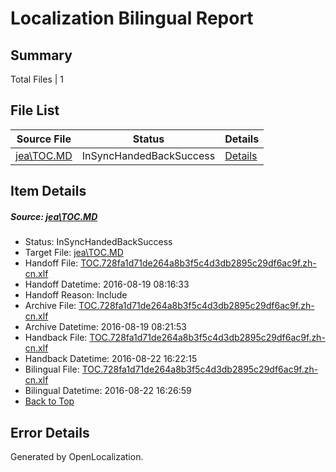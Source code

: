 # <a name='report-top'></a> Localization Bilingual Report

## Summary
 Total Files | 1

## File List
 Source File | Status | Details 
 ----------- | ------ | ------- 
 [jea\TOC.MD](https://github.com/PowerShell/powerShell-Docs/blob/5b1f56380032b0661563552e167eb135059ebf85/jea/TOC.MD) | InSyncHandedBackSuccess | [Details](#fc3b6d859bf3842a857d9519516ea4e275fa1876185)

## Item Details
##### <a name='fc3b6d859bf3842a857d9519516ea4e275fa1876185'></a> Source: [jea\TOC.MD](https://github.com/PowerShell/powerShell-Docs/blob/5b1f56380032b0661563552e167eb135059ebf85/jea/TOC.MD)
* Status: InSyncHandedBackSuccess
* Target File: [jea\TOC.MD](https://github.com/PowerShell/powerShell-Docs.zh-cn/blob/bf24e4db9be125832d9db72e4db0f25eb7c62870/jea/TOC.MD)
* Handoff File: [TOC.728fa1d71de264a8b3f5c4d3db2895c29df6ac9f.zh-cn.xlf](https://github.com/PowerShell/powerShell-Docs.handoff/blob/bb8a05a14c14c924684962ce491595719d92354c/ol-handoff/PowerShell/powerShell-Docs.zh-cn/live/TOC.728fa1d71de264a8b3f5c4d3db2895c29df6ac9f.zh-cn.xlf)
* Handoff Datetime: 2016-08-19 08:16:33
* Handoff Reason: Include
* Archive File: [TOC.728fa1d71de264a8b3f5c4d3db2895c29df6ac9f.zh-cn.xlf](https://github.com/PowerShell/powerShell-Docs.handoff/blob/bb293d468c79e87dcd42d23a4d08e463ffc3408e/ol-archive/PowerShell/powerShell-Docs.zh-cn/live/TOC.728fa1d71de264a8b3f5c4d3db2895c29df6ac9f.zh-cn.xlf)
* Archive Datetime: 2016-08-19 08:21:53
* Handback File: [TOC.728fa1d71de264a8b3f5c4d3db2895c29df6ac9f.zh-cn.xlf](https://github.com/PowerShell/powerShell-Docs.handback/blob/364d3cc278165ce4e4dbc9877d6da847bcbf57ea/ol-handback/PowerShell/powerShell-Docs.zh-cn/live/TOC.728fa1d71de264a8b3f5c4d3db2895c29df6ac9f.zh-cn.xlf)
* Handback Datetime: 2016-08-22 16:22:15
* Bilingual File: [TOC.728fa1d71de264a8b3f5c4d3db2895c29df6ac9f.zh-cn.xlf](https://github.com/PowerShell/powerShell-Docs.handback/blob/364d3cc278165ce4e4dbc9877d6da847bcbf57ea/ol-handback/PowerShell/powerShell-Docs.zh-cn/live/TOC.728fa1d71de264a8b3f5c4d3db2895c29df6ac9f.zh-cn.xlf)
* Bilingual Datetime: 2016-08-22 16:26:59
* [Back to Top](#report-top)


## Error Details

Generated by OpenLocalization.
